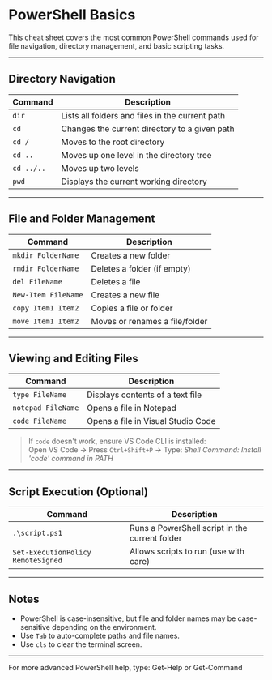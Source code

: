 # PowerShell Basics

This cheat sheet covers the most common PowerShell commands used for file navigation, directory management, and basic scripting tasks.

---

## Directory Navigation

| Command         | Description                                         |
|-----------------|-----------------------------------------------------|
| `dir`           | Lists all folders and files in the current path     |
| `cd`            | Changes the current directory to a given path       |
| `cd /`          | Moves to the root directory                         |
| `cd ..`         | Moves up one level in the directory tree            |
| `cd ../..`      | Moves up two levels                                 |
| `pwd`           | Displays the current working directory              |

---

## File and Folder Management

| Command                   | Description                                 |
|---------------------------|---------------------------------------------|
| `mkdir FolderName`        | Creates a new folder                        |
| `rmdir FolderName`        | Deletes a folder (if empty)                 |
| `del FileName`            | Deletes a file                              |
| `New-Item FileName`       | Creates a new file                          |
| `copy Item1 Item2`        | Copies a file or folder                     |
| `move Item1 Item2`        | Moves or renames a file/folder              |

---

## Viewing and Editing Files

| Command                        | Description                             |
|--------------------------------|-----------------------------------------|
| `type FileName`                | Displays contents of a text file        |
| `notepad FileName`             | Opens a file in Notepad                 |
| `code FileName`                | Opens a file in Visual Studio Code      |

> If `code` doesn't work, ensure VS Code CLI is installed:  
> Open VS Code → Press `Ctrl+Shift+P` → Type: *Shell Command: Install 'code' command in PATH*

---

## Script Execution (Optional)

| Command                            | Description                                    |
|------------------------------------|------------------------------------------------|
| `.\script.ps1`                     | Runs a PowerShell script in the current folder |
| `Set-ExecutionPolicy RemoteSigned` | Allows scripts to run (use with care)          |

---

## Notes

- PowerShell is case-insensitive, but file and folder names may be case-sensitive depending on the environment.
- Use `Tab` to auto-complete paths and file names.
- Use `cls` to clear the terminal screen.

---

For more advanced PowerShell help, type: Get-Help or Get-Command